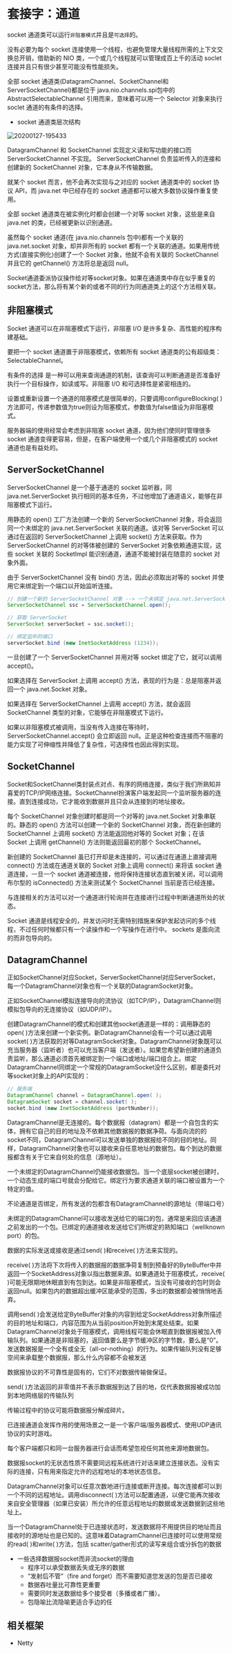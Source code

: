 #   套接字：通道

socket 通道类可以运行`非阻塞模式`并且是`可选择`的。

没有必要为每个 socket 连接使用一个线程，也避免管理大量线程所需的上下文交换总开销，借助新的 NIO 类，一个或几个线程就可以管理成百上千的活动 soclet 连接并且只有很少甚至可能没有性能损失。

全部 socket 通道类(DatagramChannel、SocketChannel和ServerSocketChannel)都是位于 java.nio.channels.spi包中的 AbstractSelectableChannel 引用而来，意味着可以用一个 Selector 对象来执行 soclet 通道的有条件的选择。

-   socket 通道类层次结构

![20200127-195433](images/20200127-195433.png)

DatagramChannel 和 SocketChannel 实现定义读和写功能的接口而 ServerSocketChannel 不实现。 ServerSocketChannel 负责监听传入的连接和创建新的 SocketChannel 对象，它本身从不传输数据。

就某个 socket 而言，他不会再次实现与之对应的 socket 通道类中的 socket 协议 API，而 java.net 中已经存在的 socket 通道都可以被大多数协议操作重复使用。

全部 socket 通道类在被实例化时都会创建一个对等 socket 对象，这些是来自 java.net 的类，已经被更新以识别通道。

虽然每个 socket 通道(在 java.nio.channels 包中)都有一个关联的 java.net.socket 对象，却并非所有的 socket 都有一个关联的通道。如果用传统方式(直接实例化)创建了一个 Socket 对象，他就不会有关联的 SocketChannel 并且它的 getChannel() 方法将总是返回 null。

Socket通道委派协议操作给对等socket对象。如果在通道类中存在似乎重复的socket方法，那么将有某个新的或者不同的行为同通道类上的这个方法相关联。

##  非阻塞模式

Socket 通道可以在非阻塞模式下运行，非阻塞 I/O 是许多复杂、高性能的程序构建基础。

要把一个 socket 通道置于非阻塞模式，依赖所有 socket 通道类的公有超级类： SelectableChannel。

有条件的选择 是一种可以用来查询通道的机制，该查询可以判断通道是否准备好执行一个目标操作，如读或写。非阻塞 I/O 和可选择性是紧密相连的。

设置或重新设置一个通道的阻塞模式是很简单的，只要调用configureBlocking( )方法即可，传递参数值为true则设为阻塞模式，参数值为false值设为非阻塞模式。

服务器端的使用经常会考虑到非阻塞 socket 通道，因为他们使同时管理很多 socket 通道变得更容易，但是，在客户端使用一个或几个非阻塞模式的 socket 通道也是有益处的。

##  ServerSocketChannel

ServerSocketChannel 是一个基于通道的 socket 监听器，同 java.net.ServerSocket 执行相同的基本任务，不过他增加了通道语义，能够在非阻塞模式下运行。

用静态的 open() 工厂方法创建一个新的 ServerSocketChannel 对象，将会返回同一个未绑定的 java.net.ServerSocket 关联的通道。该对等 ServerSocket 可以通过在返回的 ServerSocketChannel 上调用 socket() 方法来获取。作为 ServerSocketChannel 的对等体被创建的 ServerSocket 对象依赖通道实现，这些 socket 关联的 SocketImpl 能识别通道，通道不能被封装在随意的 socket 对象外面。

由于 ServerSocketChannel 没有 bind() 方法，因此必须取出对等的 socket 并使用它来绑定到一个端口以开始监听连接。

```Java
// 创建一个新的 ServerSocketChannel 对象 --> 一个未绑定 java.net.ServerSocket 关联的通道
ServerSocketChannel ssc = ServerSocketChannel.open();

// 获取 ServerSocket
ServerSocket serverSocket = ssc.socket();

// 绑定监听的端口
serverSocket.bind (new InetSocketAddress (1234));
```

一旦创建了一个 ServerSocketChannel 并用对等 socket 绑定了它，就可以调用 accept()。

如果选择在 ServerSocket 上调用 accept() 方法，表现的行为是：总是阻塞并返回一个 java.net.Socket 对象。

如果选择在 ServerSocketChannel 上调用 accept() 方法，就会返回 SocketChannel 类型的对象，它能够在非阻塞模式下运行。

如果以非阻塞模式被调用，当没有传入连接在等待时，ServerSocketChannel.accept() 会立即返回 null。正是这种检查连接而不阻塞的能力实现了可伸缩性并降低了复杂性，可选择性也因此得到实现。

##  SocketChannel

Socket和SocketChannel类封装点对点、有序的网络连接，类似于我们所熟知并喜爱的TCP/IP网络连接。SocketChannel扮演客户端发起同一个监听服务器的连接。直到连接成功，它才能收到数据并且只会从连接到的地址接收。

每个 SocketChannel 对象创建时都是同一个对等的 java.net.Socket 对象串联的。静态的 open() 方法可以创建一个新的 SocketChannel 对象，而在新创建的 SocketChannel 上调用 socket() 方法能返回他对等的 Socket 对象；在该 Socket 上调用 getChannel() 方法则能返回最初的那个 SocketChannel。

新创建的 SocketChannel 虽已打开却是未连接的，可以通过在通道上直接调用 connect() 方法或在通道关联的 Socket 对象上调用 connect() 来将该 socket 通道连接，一旦一个 socket 通道被连接，他将保持连接状态直到被关闭，可以调用布尔型的 isConnected() 方法来测试某个 SocketChannel 当前是否已经连接。

与连接相关的方法可以对一个通道进行轮询并在连接进行过程中判断通道所处的状态。

Socket 通道是线程安全的，并发访问时无需特别措施来保护发起访问的多个线程，不过任何时候都只有一个读操作和一个写操作在进行中。 sockets 是面向流的而非包导向的。

##  DatagramChannel

正如SocketChannel对应Socket，ServerSocketChannel对应ServerSocket，每一个DatagramChannel对象也有一个关联的DatagramSocket对象。

正如SocketChannel模拟连接导向的流协议（如TCP/IP），DatagramChannel则模拟包导向的无连接协议（如UDP/IP）。

创建DatagramChannel的模式和创建其他socket通道是一样的：调用静态的open( )方法来创建一个新实例。新DatagramChannel会有一个可以通过调用socket( )方法获取的对等DatagramSocket对象。DatagramChannel对象既可以充当服务器（监听者）也可以充当客户端（发送者）。如果您希望新创建的通道负责监听，那么通道必须首先被绑定到一个端口或地址/端口组合上。绑定DatagramChannel同绑定一个常规的DatagramSocket没什么区别，都是委托对等socket对象上的API实现的：

```Java
// 服务端
DatagramChannel channel = DatagramChannel.open( ); 
DatagramSocket socket = channel.socket( ); 
socket.bind (new InetSocketAddress (portNumber));
```

DatagramChannel是无连接的。每个数据报（datagram）都是一个自包含的实体，拥有它自己的目的地址及不依赖其他数据报的数据净荷。与面向流的的socket不同，DatagramChannel可以发送单独的数据报给不同的目的地址。同样，DatagramChannel对象也可以接收来自任意地址的数据包。每个到达的数据报都含有关于它来自何处的信息（源地址）。

一个未绑定的DatagramChannel仍能接收数据包。当一个底层socket被创建时，一个动态生成的端口号就会分配给它。绑定行为要求通道关联的端口被设置为一个特定的值。

不论通道是否绑定，所有发送的包都含有DatagramChannel的源地址（带端口号）

未绑定的DatagramChannel可以接收发送给它的端口的包，通常是来回应该通道之前发出的一个包。已绑定的通道接收发送给它们所绑定的熟知端口（wellknown port）的包。

数据的实际发送或接收是通过send( )和receive( )方法来实现的。

receive( )方法将下次将传入的数据报的数据净荷复制到预备好的ByteBuffer中并返回一个SocketAddress对象以指出数据来源。如果通道处于阻塞模式，receive( )可能无限期地休眠直到有包到达。如果是非阻塞模式，当没有可接收的包时则会返回null。如果包内的数据超出缓冲区能承受的范围，多出的数据都会被悄悄地丢弃。

调用send( )会发送给定ByteBuffer对象的内容到给定SocketAddress对象所描述的目的地址和端口，内容范围为从当前position开始到末尾处结束。如果DatagramChannel对象处于阻塞模式，调用线程可能会休眠直到数据报被加入传输队列。如果通道是非阻塞的，返回值要么是字节缓冲区的字节数，要么是“0”。发送数据报是一个全有或全无（all-or-nothing）的行为。如果传输队列没有足够空间来承载整个数据报，那么什么内容都不会被发送

数据报协议的不可靠性是固有的，它们不对数据传输做保证。

send( )方法返回的非零值并不表示数据报到达了目的地，仅代表数据报被成功加到本地网络层的传输队列

传输过程中的协议可能将数据报分解成碎片。

已连接通道会发挥作用的使用场景之一是一个客户端/服务器模式、使用UDP通讯协议的实时游戏。

每个客户端都只和同一台服务器进行会话而希望忽视任何其他来源地数据包。

数据报socket的无状态性质不需要同远程系统进行对话来建立连接状态。没有实际的连接，只有用来指定允许的远程地址的本地状态信息。

DatagramChannel对象可以任意次数地进行连接或断开连接。每次连接都可以到一个不同的远程地址。调用disconnect( )方法可以配置通道，以便它能再次接收来自安全管理器（如果已安装）所允许的任意远程地址的数据或发送数据到这些地址上。

当一个DatagramChannel处于已连接状态时，发送数据将不用提供目的地址而且接收时的源地址也是已知的。这意味着DatagramChannel已连接时可以使用常规的read( )和write( )方法，包括 scatter/gather形式的读写来组合或分拆包的数据

-   一些选择数据报socket而非流socket的理由
    -   程序可以承受数据丢失或无序的数据
    -   “发射后不管”（fire and forget）而不需要知道您发送的包是否已接收
    -   数据吞吐量比可靠性更重要
    -   需要同时发送数据给多个接受者（多播或者广播）。
    -   包隐喻比流隐喻更适合手边的任

##  相关框架 
-   Netty